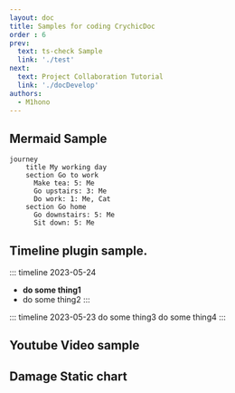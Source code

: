 ```yaml
---
layout: doc
title: Samples for coding CrychicDoc
order : 6
prev:
  text: ts-check Sample
  link: './test'
next:
  text: Project Collaboration Tutorial
  link: './docDevelop'
authors:
  - M1hono
---
```


## Mermaid Sample

<ClientOnly>

```mermaid
journey
    title My working day
    section Go to work
      Make tea: 5: Me
      Go upstairs: 3: Me
      Do work: 1: Me, Cat
    section Go home
      Go downstairs: 5: Me
      Sit down: 5: Me
```

## Timeline plugin sample.

</ClientOnly>

::: timeline 2023-05-24
- **do some thing1**
- do some thing2
:::

::: timeline 2023-05-23
do some thing3
do some thing4
:::

## Youtube Video sample

<YoutubeVideo videoId="IL7J9ueYRYc" />

## Damage Static chart

<ClientOnly>
<DamageChart
  mode="static"
  :incomingDamage="20"
  :armorToughness="5"
  :minDamage="4"
  :maxDamage="20"
  :maxArmorPoints="20"
  :isJavaEdition="true"
/>
</ClientOnly>